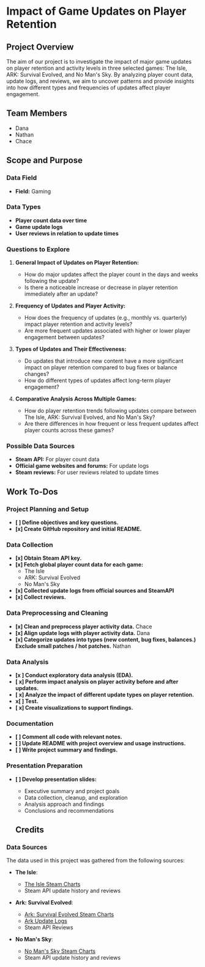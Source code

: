 # Impact of Game Updates on Player Retention

## Project Overview
The aim of our project is to investigate the impact of major game updates on player retention and activity levels in three selected games: The Isle, ARK: Survival Evolved, and No Man's Sky. By analyzing player count data, update logs, and reviews, we aim to uncover patterns and provide insights into how different types and frequencies of updates affect player engagement.

## Team Members
- Dana
- Nathan
- Chace

## Scope and Purpose
### Data Field
- **Field:** Gaming

### Data Types
- **Player count data over time**
- **Game update logs**
- **User reviews in relation to update times**

### Questions to Explore
1. **General Impact of Updates on Player Retention:**
   - How do major updates affect the player count in the days and weeks following the update?
   - Is there a noticeable increase or decrease in player retention immediately after an update?

2. **Frequency of Updates and Player Activity:**
   - How does the frequency of updates (e.g., monthly vs. quarterly) impact player retention and activity levels?
   - Are more frequent updates associated with higher or lower player engagement between updates?

3. **Types of Updates and Their Effectiveness:**
   - Do updates that introduce new content have a more significant impact on player retention compared to bug fixes or balance changes?
   - How do different types of updates affect long-term player engagement?

4. **Comparative Analysis Across Multiple Games:**
   - How do player retention trends following updates compare between The Isle, ARK: Survival Evolved, and No Man's Sky?
   - Are there differences in how frequent or less frequent updates affect player counts across these games?

### Possible Data Sources
- **Steam API:** For player count data
- **Official game websites and forums:** For update logs
- **Steam reviews:** For user reviews related to update times

## Work To-Dos

### Project Planning and Setup
- **[ ] Define objectives and key questions.**
- **[x] Create GitHub repository and initial README.**

### Data Collection
- **[x] Obtain Steam API key.**
- **[x] Fetch global player count data for each game:**
  - The Isle
  - ARK: Survival Evolved
  - No Man's Sky
- **[x] Collected update logs from official sources and SteamAPI**
- **[x] Collect reviews.**

### Data Preprocessing and Cleaning
- **[x] Clean and preprocess player activity data.** Chace
- **[x] Align update logs with player activity data.** Dana
- **[x] Categorize updates into types (new content, bug fixes, balances.) Exclude small patches / hot patches.** Nathan

### Data Analysis
- **[x ] Conduct exploratory data analysis (EDA).**
- **[ x] Perform impact analysis on player activity before and after updates.**
- **[ x] Analyze the impact of different update types on player retention.**
- **x[ ] Test.**
- **[ x] Create visualizations to support findings.**

### Documentation
- **[ ] Comment all code with relevant notes.**
- **[ ] Update README with project overview and usage instructions.**
- **[ ] Write project summary and findings.**

### Presentation Preparation
- **[ ] Develop presentation slides:**
  - Executive summary and project goals
  - Data collection, cleanup, and exploration
  - Analysis approach and findings
  - Conclusions and recommendations

  ## Credits

### Data Sources

The data used in this project was gathered from the following sources:

- **The Isle**: 
  - [The Isle Steam Charts](https://steamcharts.com/app/376210)
  - Steam API update history and reviews

- **Ark: Survival Evolved**:
  - [Ark: Survival Evolved Steam Charts](https://steamcharts.com/app/346110)
  - [Ark Update Logs](https://survivetheark.com/index.php?/forums/topic/166421-archived-pc-patch-notes/)
  - Steam API Reviews

- **No Man's Sky**:
  - [No Man's Sky Steam Charts](https://steamcharts.com/app/275850)
  - Steam API update history and reviews
